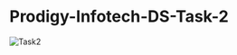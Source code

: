 # Prodigy-Infotech-DS-Task-2
![Task2](https://github.com/user-attachments/assets/e1a6afd3-8679-4ffc-b677-0698b0273739)
